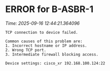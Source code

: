 # ERROR for B-ASBR-1
_Time: 2025-09-16 12:44:21.364096_

```
TCP connection to device failed.

Common causes of this problem are:
1. Incorrect hostname or IP address.
2. Wrong TCP port.
3. Intermediate firewall blocking access.

Device settings: cisco_xr 192.168.100.124:22


```